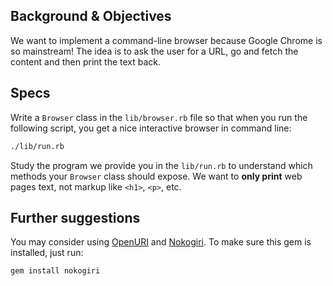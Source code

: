 ## Background & Objectives

We want to implement a command-line browser because Google Chrome is so mainstream! The idea is to ask the user for a URL, go and fetch the content and then print the text back.

## Specs

Write a `Browser` class in the `lib/browser.rb` file so that when you run the following script, you get a nice interactive browser in command line:

```bash
./lib/run.rb
```

Study the program we provide you in the `lib/run.rb` to understand
which methods your `Browser` class should expose. We want to **only print** web pages text, not markup like `<h1>`, `<p>`, etc.

## Further suggestions

You may consider using [OpenURI](http://www.ruby-doc.org/stdlib-2.2.0/libdoc/open-uri/rdoc/OpenURI.html) and [Nokogiri](http://www.rubydoc.info/github/sparklemotion/nokogiri). To make sure this gem is installed, just run:

```bash
gem install nokogiri
```
